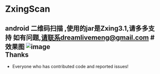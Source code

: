 # ZxingScan
android 二维码扫描 ,使用的jar是Zxing3.1,请多多支持
如有问题,请联系dreamlivemeng@gmail.com
#效果图
![image](./ZxingScan/blob/master/raw/Resource/master/scan.png)<br/>
Thanks
------
* Everyone who has contributed code and reported issues!
